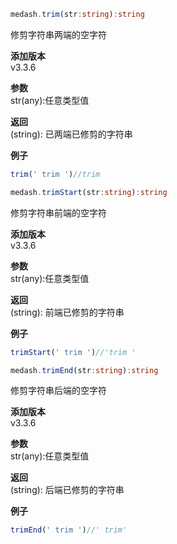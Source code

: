 ```ts
medash.trim(str:string):string
```

修剪字符串两端的空字符
  
**添加版本**  
v3.3.6

**参数**   
str(any):任意类型值

**返回**  
(string): 已两端已修剪的字符串

**例子**  
```js
trim(' trim ')//trim
```  
```ts
medash.trimStart(str:string):string
```

修剪字符串前端的空字符
  
**添加版本**  
v3.3.6

**参数**   
str(any):任意类型值

**返回**  
(string): 前端已修剪的字符串

**例子**  
```js
trimStart(' trim ')//'trim '
```  
```ts
medash.trimEnd(str:string):string
```

修剪字符串后端的空字符
  
**添加版本**  
v3.3.6

**参数**   
str(any):任意类型值

**返回**  
(string): 后端已修剪的字符串

**例子**  
```js
trimEnd(' trim ')//' trim'
```  
